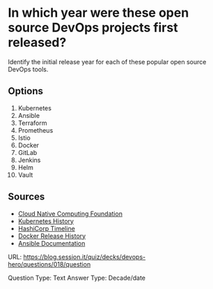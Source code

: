# In which year were these open source DevOps projects first released?

Identify the initial release year for each of these popular open source DevOps tools.

## Options
1. Kubernetes
2. Ansible
3. Terraform
4. Prometheus
5. Istio
6. Docker
7. GitLab
8. Jenkins
9. Helm
10. Vault

## Sources
- [Cloud Native Computing Foundation](https://www.cncf.io/projects/)
- [Kubernetes History](https://kubernetes.io/blog/2015/04/borg-predecessor-to-kubernetes/)
- [HashiCorp Timeline](https://www.hashicorp.com/about)
- [Docker Release History](https://docs.docker.com/release-notes/)
- [Ansible Documentation](https://docs.ansible.com/)

URL: https://blog.session.it/quiz/decks/devops-hero/questions/018/question

Question Type: Text
Answer Type: Decade/date